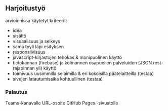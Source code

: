 ## Harjoitustyö
arvioinnissa käytetyt kriteerit:
- idea
- sisältö
- visuaalisuus ja selkeys
- sama tyyli läpi esityksen
- responsiivisuus
- javascript-kirjastojen tehokas & monipuolinen käyttö
- tietokannan (firebase) ja kolmannen osapuolien palveluiden (JSON rest-rajapinnan yli) käyttö
- toimivuus uusimmilla selaimilla & eri kokoisilla päätelaitteilla (testaa)
- sivujen latautumisaika kohtuullinen (testaa)

### Palautus
Teams-kanavalle URL-osoite GitHub Pages -sivustolle
